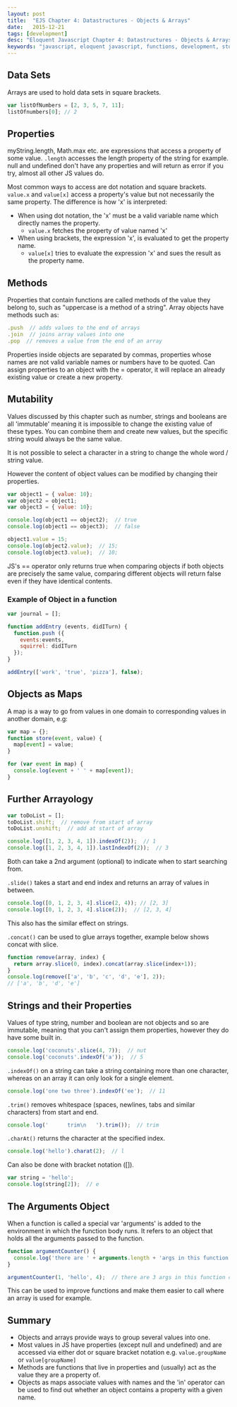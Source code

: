 ```yaml
---
layout: post
title:  "EJS Chapter 4: Datastructures - Objects & Arrays"
date:   2015-12-21
tags: [development]
desc: "Eloquent Javascript Chapter 4: Datastructures - Objects & Arrays"
keywords: "javascript, eloquent javascript, functions, development, studying, tutorial"
---
```


## Data Sets
Arrays are used to hold data sets in square brackets.

~~~js
var listOfNumbers = [2, 3, 5, 7, 11];
listOfnumbers[0]; // 2
~~~


## Properties
myString.length, Math.max etc. are expressions that access a property of some value. `.length` accesses the length property of the string for example.
null and undefined don't have any properties and will return as error if you try, almost all other JS values do.

Most common ways to access are dot notation and square brackets. `value.x` and `value[x]` access a property's value but not necessarily the same property. The difference is how 'x' is interpreted:

- When using dot notation, the 'x' must be a valid variable name which directly names the property.
	- `value.x` fetches the property of value named 'x'
- When using brackets, the expression 'x', is evaluated to get the property name.
	- `value[x]` tries to evaluate the expression 'x' and sues the result as the property name.


## Methods
Properties that contain functions are called methods of the value they belong to, such as "uppercase is a method of a string".
Array objects have methods such as:

~~~js
.push  // adds values to the end of arrays
.join  // joins array values into one
.pop  // removes a value from the end of an array
~~~

Properties inside objects are separated by commas, properties whose names are not valid variable names or numbers have to be quoted.
Can assign properties to an object with the = operator, it will replace an already existing value or create a new property.


## Mutability
Values discussed by this chapter such as number, strings and booleans are all 'immutable' meaning it is impossible to change the existing value of these types.
You can combine them and create new values, but the specific string would always be the same value.

It is not possible to select a character in a string to change the whole word / string value.

However the content of object values can be modified by changing their properties.

~~~js
var object1 = { value: 10};
var object2 = object1;
var object3 = { value: 10};

console.log(object1 == object2);  // true
console.log(object1 == object3);  // false

object1.value = 15;
console.log(object2.value);  // 15;
console.log(object3.value);  // 10;
~~~

JS's == operator only returns true when comparing objects if both objects are precisely the same value, comparing different objects will return false even if they have identical contents.


### Example of Object in a function
~~~js
var journal = [];

function addEntry (events, didITurn) {
  function.push ({
    events:events,
    squirrel: didITurn
  });
}

addEntry(['work', 'true', 'pizza'], false);
~~~


## Objects as Maps
A map is a way to go from values in one domain to corresponding values in another domain, e.g:

~~~js
var map = {};
function store(event, value) {
  map[event] = value;
}

for (var event in map) {
  console.log(event + ' ' + map[event]);
}
~~~


## Further Arrayology
~~~js
var toDoList = [];
toDoList.shift;  // remove from start of array
toDoList.unshift;  // add at start of array

console.log([1, 2, 3, 4, 1]).indexOf(2));  // 1
console.log([1, 2, 3, 4, 1]).lastIndexOf(2));  // 3
~~~

Both can take a 2nd argument (optional) to indicate when to start searching from.

`.slide()` takes a start and end index and returns an array of values in between.

~~~js
console.log([0, 1, 2, 3, 4].slice(2, 4)); // [2, 3]
console.log([0, 1, 2, 3, 4].slice(2));  // [2, 3, 4]
~~~

This also has the similar effect on strings.

`.concat()` can be used to glue arrays together, example below shows concat with slice.

~~~js
function remove(array, index) {
  return array.slice(0, index).concat(array.slice(index+1));
}
console.log(remove(['a', 'b', 'c', 'd', 'e'], 2));
// ['a', 'b', 'd', 'e']
~~~


## Strings and their Properties
Values of type string, number and boolean are not objects and so are immutable, meaning that you can't assign them properties, however they do have some built in.

~~~js
console.log('coconuts'.slice(4, 7));  // nut
console.log('coconuts'.indexOf('a'));  // 5
~~~

`.indexOf()` on a string can take a string containing more than one character, whereas on an array it can only look for a single element.

~~~js
console.log('one two three').indexOf('ee');  // 11
~~~

`.trim()` removes whitespace (spaces, newlines, tabs and similar characters) from start and end.

~~~js
console.log('      trim\n   ').trim());  // trim
~~~

`.charAt()` returns the character at the specified index.

~~~js
console.log('hello').charat(2);  // l
~~~

Can also be done with bracket notation ([]).

~~~js
var string = 'hello';
console.log(string[2]);  // e
~~~


## The Arguments Object
When a function is called a special var 'arguments' is added to the environment in which the function body runs. It refers to an object that holds all the arguments passed to the function.

~~~js
function argumentCounter() {
  console.log('there are ' + arguments.length + 'args in this function call');
}

argumentCounter(1, 'hello', 4);  // there are 3 args in this function call
~~~

This can be used to improve functions and make them easier to call where an array is used for example.


## Summary
- Objects and arrays provide ways to group several values into one.
- Most values in JS have properties (except null and undefined) and are accessed via either dot or square bracket notation e.g. `value.groupName` or `value[groupName]`
- Methods are functions that live in properties and (usually) act as the value they are a property of.
- Objects as maps associate values with names and the 'in' operator can be used to find out whether an object contains a property with a given name.
